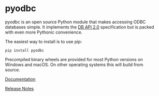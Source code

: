 # pyodbc

pyodbc is an open source Python module that makes accessing ODBC databases simple.  It
implements the [DB API 2.0](https://www.python.org/dev/peps/pep-0249) specification but is
packed with even more Pythonic convenience.

The easiest way to install is to use pip:

    pip install pyodbc
    
Precompiled binary wheels are provided for most Python versions on Windows and macOS.  On other
operating systems this will build from source.

[Documentation](https://github.com/mkleehammer/pyodbc/wiki)

[Release Notes](https://github.com/mkleehammer/pyodbc/releases)

